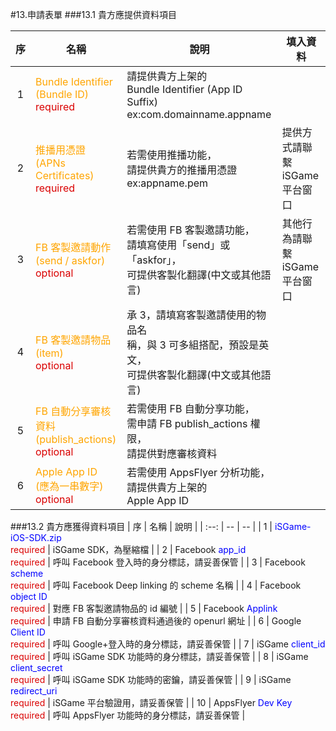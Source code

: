 #13.申請表單
###13.1 <a name="value">貴方應提供資料項目</a>


| 序 | 名稱 | 說明 | 填入資料 |
| :--: | -- | -- | -- |
| 1 | <font color="orange">Bundle Identifier <br>(Bundle ID)</font> <br><font color="darkpink">required</font> | 請提供貴方上架的<br>Bundle Identifier (App ID Suffix)<br>ex:com.domainname.appname |  |
| 2 | <font color="orange">推播用憑證<br>(APNs Certificates)</font> <br><font color="darkpink">required</font> | 若需使用推播功能，<br>請提供貴方的推播用憑證<br>ex:appname.pem | 提供方式請聯繫<br>iSGame 平台窗口 |
| 3 | <font color="orange">FB 客製邀請動作<br>(send / askfor)</font> <br><font color="darkpink">optional</font> | 若需使用 FB 客製邀請功能，<br>請填寫使用「send」或「askfor」，<br>可提供客製化翻譯(中文或其他語言)| 其他行為請聯繫<br>iSGame 平台窗口 |
| 4 | <font color="orange">FB 客製邀請物品<br>(item)</font> <br><font color="darkpink">optional</font> | 承 3，請填寫客製邀請使用的物品名<br>稱，與 3 可多組搭配，預設是英文，<br>可提供客製化翻譯(中文或其他語言) |  |
| 5 | <font color="orange">FB 自動分享審核資料<br>(publish_actions)</font> <br><font color="darkpink">optional</font> | 若需使用 FB 自動分享功能，<br>需申請 FB publish_actions 權限，<br>請提供對應審核資料 |  |
| 6 | <font color="orange">Apple App ID<br>(應為一串數字)</font> <br><font color="darkpink">optional</font> | 若需使用 AppsFlyer 分析功能，<br>請提供貴方上架的<br>Apple App ID |  ||


###13.2 貴方應獲得資料項目
| 序 | 名稱 | 說明 |
| :--: | -- | -- |
| 1 | <font color="blue">iSGame-iOS-SDK.zip</font><br><font color="dark">required</font> | iSGame SDK，為壓縮檔 |
| 2 |  Facebook <font color="blue">app_id</font><br><font color="dark">required</font> | 呼叫 Facebook 登入時的身分標誌，請妥善保管 |
| 3 | Facebook <font color="blue">scheme</font><br><font color="dark">required</font> | 呼叫 Facebook Deep linking 的 scheme 名稱 |
| 4 | Facebook <font color="blue">object ID</font><br><font color="dark">required</font> | 對應 FB 客製邀請物品的 id 編號 |
| 5 | Facebook <font color="blue">Applink</font><br><font color="dark">required</font> | 申請 FB 自動分享審核資料通過後的 openurl 網址 |
| 6 | Google <font color="blue">Client ID</font><br><font color="dark">required</font> | 呼叫 Google+登入時的身分標誌，請妥善保管 |
| 7 | iSGame <font color="blue">client_id</font><br><font color="dark">required</font> | 呼叫 iSGame SDK 功能時的身分標誌，請妥善保管 |
| 8 | iSGame <font color="blue">client_secret</font><br><font color="dark">required</font> | 呼叫 iSGame SDK 功能時的密鑰，請妥善保管 |
| 9 | iSGame <font color="blue">redirect_uri</font><br><font color="dark">required</font> | iSGame 平台驗證用，請妥善保管 |
| 10 | AppsFlyer <font color="blue">Dev Key</font><br><font color="dark">required</font> | 呼叫 AppsFlyer 功能時的身分標誌，請妥善保管 |
